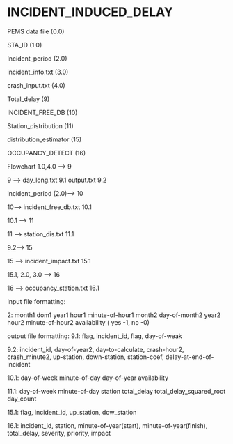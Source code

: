 # INCIDENT_INDUCED_DELAY

PEMS data file (0.0)

STA_ID (1.0)

Incident_period (2.0)

incident_info.txt (3.0)

crash_input.txt (4.0)

Total_delay (9)

INCIDENT_FREE_DB (10)

Station_distribution (11)

distribution_estimator (15)

OCCUPANCY_DETECT (16)

Flowchart
1.0,4.0 --> 9

9 --> day_long.txt 9.1     output.txt 9.2

incident_period (2.0)--> 10

10--> incident_free_db.txt 10.1

10.1 --> 11

11 --> station_dis.txt 11.1

9.2--> 15

15 --> incident_impact.txt 15.1

15.1, 2.0, 3.0 --> 16

16 --> occupancy_station.txt 16.1

Input file formatting:

2: month1 dom1 year1 hour1 minute-of-hour1 month2 day-of-month2 year2 hour2 minute-of-hour2 availability ( yes -1, no -0)

output file formatting:
9.1: flag, incident_id, flag, day-of-weak

9.2: incident_id, day-of-year2, day-to-calculate, crash-hour2, crash_minute2, up-station, down-station, station-coef, delay-at-end-of-incident

10.1: day-of-week minute-of-day day-of-year availability

11.1: day-of-week minute-of-day station total_delay total_delay_squared_root day_count

15.1: flag, incident_id, up_station, dow_station

16.1: incident_id, station, minute-of-year(start), minute-of-year(finish), total_delay, severity, priority, impact
